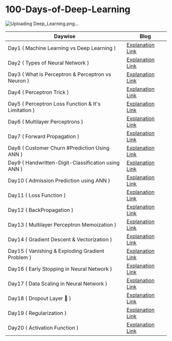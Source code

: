 # 100-Days-of-Deep-Learning


![Uploading Deep_Learning.png…](![Deep_Learning](https://github.com/sachinkumar1609/100-Days-of-Deep-Learning/assets/103982094/7df28243-c77d-47ed-84f7-c64a0e16d84c)
)



|Daywise| Blog |
|-|-|
|Day1 ( Machine Learning vs Deep Learning )| [Explanation Link](https://x.com/Sachintukumar/status/1755284231515967579?s=20)
|Day2 ( Types of Neural Network  )| [Explanation Link](https://x.com/Sachintukumar/status/1755659435073302958?s=20)
|Day3 ( What is Perceptron & Perceptron vs Neuron )| [Explanation Link](https://x.com/Sachintukumar/status/1756340578697281716?s=20) 
|Day4 ( Perceptron Trick )| [Explanation Link](https://x.com/Sachintukumar/status/1756649343933911406?s=20) 
|Day5 ( Perceptron Loss Function & It's Limitation )| [Explanation Link](https://x.com/Sachintukumar/status/1758208993372356994?s=20) 
|Day6 ( Multilayer Perceptrons  )| [Explanation Link](https://x.com/Sachintukumar/status/1758734882896068729?s=20)
|Day7 ( Forward Propagation )| [Explanation Link](https://x.com/Sachintukumar/status/1758897570263470362?s=20)
|Day8 ( Customer Churn #Prediction Using ANN )| [Explanation Link](https://x.com/Sachintukumar/status/1759636609543381132?s=20)
|Day9 ( Handwritten-Digit-Classification using ANN  )| [Explanation Link](https://x.com/Sachintukumar/status/1760002907221655872?s=20)
|Day10 ( Admission Prediction using ANN  )| [Explanation Link](https://x.com/Sachintukumar/status/1760350716898812318?s=20)
|Day11 ( Loss Function   )| [Explanation Link](https://x.com/Sachintukumar/status/1760715405730173270?s=20)
|Day12 ( BackPropagation   )| [Explanation Link](https://x.com/Sachintukumar/status/1762894827195392087?s=20)
|Day13 ( Multilayer Perceptron Memoization   )| [Explanation Link](https://x.com/Sachintukumar/status/1763253513835221425?s=20)
|Day14 (  Gradient Descent & Vectorization  )| [Explanation Link](https://x.com/Sachintukumar/status/1763897818257985934?s=20)
|Day15 ( Vanishing & Exploding Gradient Problem )| [Explanation Link](https://x.com/Sachintukumar/status/1764182164504187117?s=20)
|Day16 ( Early Stopping in Neural Network )| [Explanation Link](https://x.com/Sachintukumar/status/1764678995361268047?s=20)
|Day17 ( Data Scaling in Neural Network )| [Explanation Link](https://x.com/Sachintukumar/status/1765066624820977951?s=20)
|Day18 ( Dropout Layer 🧬  )| [Explanation Link](https://x.com/Sachintukumar/status/1765428888128344472?s=20)
|Day19 ( Regularization  )| [Explanation Link](https://x.com/Sachintukumar/status/1765767487768150294?s=20)
|Day20 ( Activation Function )| [Explanation Link](https://x.com/Sachintukumar/status/1766513253918683477?s=20)
